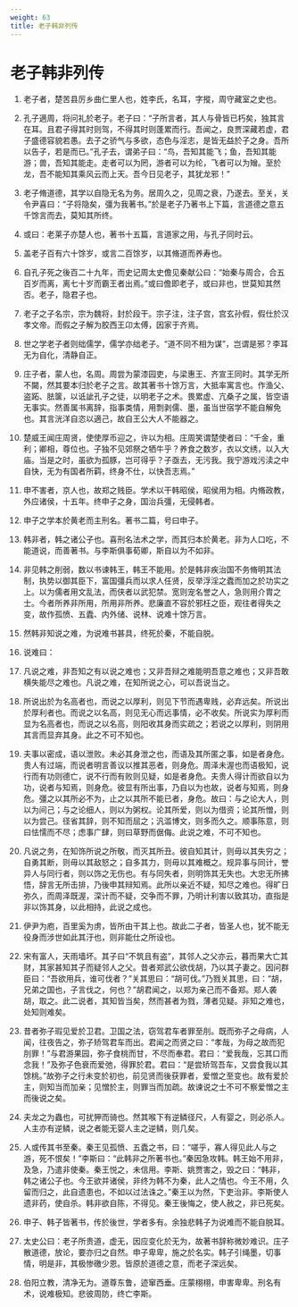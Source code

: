 ```yaml
---
weight: 63
title: 老子韩非列传
---
```


# 老子韩非列传

1. <span id="老子韩非列传-1"></span>
老子者，楚苦县厉乡曲仁里人也，姓李氏，名耳，字摐，周守藏室之史也。

2. <span id="老子韩非列传-2"></span>
孔子適周，将问礼於老子。老子曰：“子所言者，其人与骨皆已朽矣，独其言在耳。且君子得其时则驾，不得其时则蓬累而行。吾闻之，良贾深藏若虚，君子盛德容貌若愚。去子之骄气与多欲，态色与淫志，是皆无益於子之身。吾所以告子，若是而已。”孔子去，谓弟子曰：“鸟，吾知其能飞；鱼，吾知其能游；兽，吾知其能走。走者可以为罔，游者可以为纶，飞者可以为矰。至於龙，吾不能知其乘风云而上天。吾今日见老子，其犹龙邪！”

3. <span id="老子韩非列传-3"></span>
老子脩道德，其学以自隐无名为务。居周久之，见周之衰，乃遂去。至关，关令尹喜曰：“子将隐矣，彊为我著书。”於是老子乃著书上下篇，言道德之意五千馀言而去，莫知其所终。

4. <span id="老子韩非列传-4"></span>
或曰：老莱子亦楚人也，著书十五篇，言道家之用，与孔子同时云。

5. <span id="老子韩非列传-5"></span>
盖老子百有六十馀岁，或言二百馀岁，以其脩道而养寿也。

6. <span id="老子韩非列传-6"></span>
自孔子死之後百二十九年，而史记周太史儋见秦献公曰：“始秦与周合，合五百岁而离，离七十岁而霸王者出焉。”或曰儋即老子，或曰非也，世莫知其然否。老子，隐君子也。

7. <span id="老子韩非列传-7"></span>
老子之子名宗，宗为魏将，封於段干。宗子注，注子宫，宫玄孙假，假仕於汉孝文帝。而假之子解为胶西王卬太傅，因家于齐焉。

8. <span id="老子韩非列传-8"></span>
世之学老子者则绌儒学，儒学亦绌老子。“道不同不相为谋”，岂谓是邪？李耳无为自化，清静自正。

9. <span id="老子韩非列传-9"></span>
庄子者，蒙人也，名周。周尝为蒙漆园吏，与梁惠王、齐宣王同时。其学无所不闚，然其要本归於老子之言。故其著书十馀万言，大抵率寓言也。作渔父、盗跖、胠箧，以诋訿孔子之徒，以明老子之术。畏累虚、亢桑子之属，皆空语无事实。然善属书离辞，指事类情，用剽剥儒、墨，虽当世宿学不能自解免也。其言洸洋自恣以適己，故自王公大人不能器之。

10. <span id="老子韩非列传-10"></span>
楚威王闻庄周贤，使使厚币迎之，许以为相。庄周笑谓楚使者曰：“千金，重利；卿相，尊位也。子独不见郊祭之牺牛乎？养食之数岁，衣以文绣，以入大庙。当是之时，虽欲为孤豚，岂可得乎？子亟去，无污我。我宁游戏污渎之中自快，无为有国者所羁，终身不仕，以快吾志焉。”

11. <span id="老子韩非列传-11"></span>
申不害者，京人也，故郑之贱臣。学术以干韩昭侯，昭侯用为相。内脩政教，外应诸侯，十五年。终申子之身，国治兵彊，无侵韩者。

12. <span id="老子韩非列传-12"></span>
申子之学本於黄老而主刑名。著书二篇，号曰申子。

13. <span id="老子韩非列传-13"></span>
韩非者，韩之诸公子也。喜刑名法术之学，而其归本於黄老。非为人口吃，不能道说，而善著书。与李斯俱事荀卿，斯自以为不如非。

14. <span id="老子韩非列传-14"></span>
非见韩之削弱，数以书谏韩王，韩王不能用。於是韩非疾治国不务脩明其法制，执势以御其臣下，富国彊兵而以求人任贤，反举浮淫之蠹而加之於功实之上。以为儒者用文乱法，而侠者以武犯禁。宽则宠名誉之人，急则用介胄之士。今者所养非所用，所用非所养。悲廉直不容於邪枉之臣，观往者得失之变，故作孤愤、五蠹、内外储、说林、说难十馀万言。

15. <span id="老子韩非列传-15"></span>
然韩非知说之难，为说难书甚具，终死於秦，不能自脱。

16. <span id="老子韩非列传-16"></span>
说难曰：

17. <span id="老子韩非列传-17"></span>
凡说之难，非吾知之有以说之难也；又非吾辩之难能明吾意之难也；又非吾敢横失能尽之难也。凡说之难，在知所说之心，可以吾说当之。

18. <span id="老子韩非列传-18"></span>
所说出於为名高者也，而说之以厚利，则见下节而遇卑贱，必弃远矣。所说出於厚利者也。而说之以名高，则见无心而远事情，必不收矣。所说实为厚利而显为名高者也，而说之以名高，则阳收其身而实疏之；若说之以厚利，则阴用其言而显弃其身。此之不可不知也。

19. <span id="老子韩非列传-19"></span>
夫事以密成，语以泄败。未必其身泄之也，而语及其所匿之事，如是者身危。贵人有过端，而说者明言善议以推其恶者，则身危。周泽未渥也而语极知，说行而有功则德亡，说不行而有败则见疑，如是者身危。夫贵人得计而欲自以为功，说者与知焉，则身危。彼显有所出事，乃自以为也故，说者与知焉，则身危。彊之以其所必不为，止之以其所不能已者，身危。故曰：与之论大人，则以为间己；与之论细人，则以为粥权。论其所爱，则以为借资；论其所憎，则以为尝己。径省其辞，则不知而屈之；汎滥博文，则多而久之。顺事陈意，则曰怯懦而不尽；虑事广肆，则曰草野而倨侮。此说之难，不可不知也。

20. <span id="老子韩非列传-20"></span>
凡说之务，在知饰所说之所敬，而灭其所丑。彼自知其计，则毋以其失穷之；自勇其断，则毋以其敌怒之；自多其力，则毋以其难概之。规异事与同计，誉异人与同行者，则以饰之无伤也。有与同失者，则明饰其无失也。大忠无所拂悟，辞言无所击排，乃後申其辩知焉。此所以亲近不疑，知尽之难也。得旷日弥久，而周泽既渥，深计而不疑，交争而不罪，乃明计利害以致其功，直指是非以饰其身，以此相持，此说之成也。

21. <span id="老子韩非列传-21"></span>
伊尹为庖，百里奚为虏，皆所由干其上也。故此二子者，皆圣人也，犹不能无役身而涉世如此其汙也，则非能仕之所设也。

22. <span id="老子韩非列传-22"></span>
宋有富人，天雨墙坏。其子曰“不筑且有盗”，其邻人之父亦云，暮而果大亡其财，其家甚知其子而疑邻人之父。昔者郑武公欲伐胡，乃以其子妻之。因问群臣曰：“吾欲用兵，谁可伐者？”关其思曰：“胡可伐。”乃戮关其思，曰：“胡，兄弟之国也，子言伐之，何也？”胡君闻之，以郑为亲己而不备郑。郑人袭胡，取之。此二说者，其知皆当矣，然而甚者为戮，薄者见疑。非知之难也，处知则难矣。

23. <span id="老子韩非列传-23"></span>
昔者弥子瑕见爱於卫君。卫国之法，窃驾君车者罪至刖。既而弥子之母病，人闻，往夜告之，弥子矫驾君车而出。君闻之而贤之曰：“孝哉，为母之故而犯刖罪！”与君游果园，弥子食桃而甘，不尽而奉君。君曰：“爱我哉，忘其口而念我！”及弥子色衰而爱弛，得罪於君。君曰：“是尝矫驾吾车，又尝食我以其馀桃。”故弥子之行未变於初也，前见贤而後获罪者，爱憎之至变也。故有爱於主，则知当而加亲；见憎於主，则罪当而加疏。故谏说之士不可不察爱憎之主而後说之矣。

24. <span id="老子韩非列传-24"></span>
夫龙之为蟲也，可扰狎而骑也。然其喉下有逆鳞径尺，人有婴之，则必杀人。人主亦有逆鳞，说之者能无婴人主之逆鳞，则几矣。

25. <span id="老子韩非列传-25"></span>
人或传其书至秦。秦王见孤愤、五蠹之书，曰：“嗟乎，寡人得见此人与之游，死不恨矣！”李斯曰：“此韩非之所著书也。”秦因急攻韩。韩王始不用非，及急，乃遣非使秦。秦王悦之，未信用。李斯、姚贾害之，毁之曰：“韩非，韩之诸公子也。今王欲并诸侯，非终为韩不为秦，此人之情也。今王不用，久留而归之，此自遗患也，不如以过法诛之。”秦王以为然，下吏治非。李斯使人遗非药，使自杀。韩非欲自陈，不得见。秦王後悔之，使人赦之，非已死矣。

26. <span id="老子韩非列传-26"></span>
申子、韩子皆著书，传於後世，学者多有。余独悲韩子为说难而不能自脱耳。

27. <span id="老子韩非列传-27"></span>
太史公曰：老子所贵道，虚无，因应变化於无为，故著书辞称微妙难识。庄子散道德，放论，要亦归之自然。申子卑卑，施之於名实。韩子引绳墨，切事情，明是非，其极惨礉少恩。皆原於道德之意，而老子深远矣。

28. <span id="老子韩非列传-28"></span>
伯阳立教，清净无为。道尊东鲁，迹窜西垂。庄蒙栩栩，申害卑卑。刑名有术，说难极知。悲彼周防，终亡李斯。
